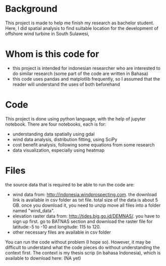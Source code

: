 # Background
This project is made to help me finish my research as bachelor student.
Here, I did spatial analysis to find suitable location for the development of offshore wind turbine in South Sulawesi,

# Whom is this code for
- this project is intended for indonesian researcher who are interested to do similar research (some part of the code are written in Bahasa)
- this code uses pandas and matplotlib frequently, so I assumed that the reader will understand the uses of both beforehand

# Code
This project is done using python language, with the help of jupyter notebook.
There are four notebooks, each is for: 
- understanding data spatially using gdal
- wind data analysis, distribution fitting, using SciPy
- cost benefit analysis, following some equations from some research
- data visualization, especially using heatmap

# Files
the source data that is required to be able to run the code are:
- wind data from: http://indonesia.windprospecting.com. the download link is available in csv folder as txt file. total size of the data is about 5 GB. once you download it, you need to unzip move all files into a folder named "wind_data".
- elevation raster data from: http://tides.big.go.id/DEMNAS/. you have to sign up first. go to BATNAS section and download the raster file for latitude:-5 to -10 and longitude: 115 to 120.
- other necessary files are available in csv folder

You can run the code without problem (I hope so). However, it may be difficult to understand what the code pieces do without understanding the context first. The context is my thesis scrip (in bahasa Indonesia), which is available to download here: (NA yet) 
